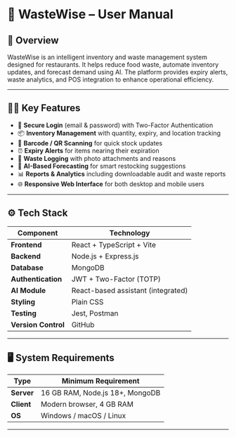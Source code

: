 # 🧾 WasteWise – User Manual

## 📘 Overview
WasteWise is an intelligent inventory and waste management system designed for restaurants. It helps reduce food waste, automate inventory updates, and forecast demand using AI. The platform provides expiry alerts, waste analytics, and POS integration to enhance operational efficiency.

---

## 🧑‍💻 Key Features
- 🔐 **Secure Login** (email & password) with Two-Factor Authentication
- 📦 **Inventory Management** with quantity, expiry, and location tracking
- 🧾 **Barcode / QR Scanning** for quick stock updates
- ⏰ **Expiry Alerts** for items nearing their expiration
- 📸 **Waste Logging** with photo attachments and reasons
- 🤖 **AI-Based Forecasting** for smart restocking suggestions
- 📊 **Reports & Analytics** including downloadable audit and waste reports
- 🌐 **Responsive Web Interface** for both desktop and mobile users

---

## ⚙️ Tech Stack

| Component | Technology |
|------------|-------------|
| **Frontend** | React + TypeScript + Vite |
| **Backend** | Node.js + Express.js |
| **Database** | MongoDB |
| **Authentication** | JWT + Two-Factor (TOTP) |
| **AI Module** | React-based assistant (integrated) |
| **Styling** | Plain CSS |
| **Testing** | Jest, Postman |
| **Version Control** | GitHub |

---

## 🖥 System Requirements

| Type | Minimum Requirement |
|------|----------------------|
| **Server** | 16 GB RAM, Node.js 18+, MongoDB |
| **Client** | Modern browser, 4 GB RAM |
| **OS** | Windows / macOS / Linux |

---
